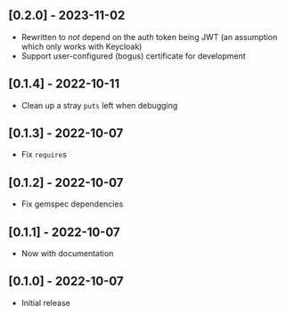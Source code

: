 ## [0.2.0] - 2023-11-02
- Rewritten to *not* depend on the auth token being JWT (an assumption which only works with Keycloak)
- Support user-configured (bogus) certificate for development

## [0.1.4] - 2022-10-11
- Clean up a stray `puts` left when debugging

## [0.1.3] - 2022-10-07
- Fix `require`s

## [0.1.2] - 2022-10-07
- Fix gemspec dependencies

## [0.1.1] - 2022-10-07
- Now with documentation

## [0.1.0] - 2022-10-07

- Initial release
